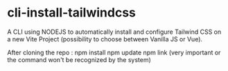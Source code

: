 # cli-install-tailwindcss

A CLI using NODEJS to automatically install and configure Tailwind CSS on a new Vite Project (possibility to choose between Vanilla JS or Vue).

After cloning the repo :
npm install
npm update
npm link (very important or the command won't be recognized by the system)
